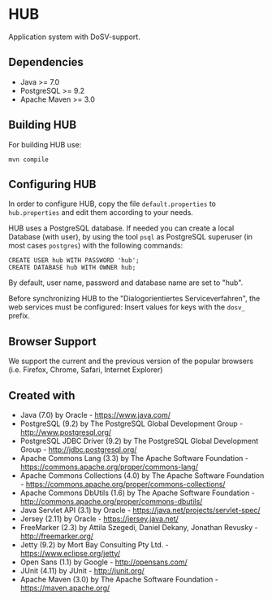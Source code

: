 HUB
===

Application system with DoSV-support.

Dependencies
------------

 * Java         >= 7.0
 * PostgreSQL   >= 9.2
 * Apache Maven >= 3.0

Building HUB
---------

For building HUB use:

    mvn compile

Configuring HUB
---------------

In order to configure HUB, copy the file `default.properties` to `hub.properties`
and edit them according to your needs.

HUB uses a PostgreSQL database. If needed you can create a local Database (with user),
by using the tool `psql` as PostgreSQL superuser (in most cases `postgres`) with 
the following commands:

    CREATE USER hub WITH PASSWORD 'hub';
    CREATE DATABASE hub WITH OWNER hub;

By default, user name, password and database name are set to "hub".

Before synchronizing HUB to the "Dialogorientiertes Serviceverfahren",
the web services must be configured: Insert values for keys with the `dosv_` 
prefix.

Browser Support
---------------

We support the current and the previous version of the popular browsers (i.e. Firefox,
Chrome, Safari, Internet Explorer)

Created with
------------

 * Java (7.0) by Oracle - https://www.java.com/
 * PostgreSQL (9.2) by The PostgreSQL Global Development Group -
   http://www.postgresql.org/
 * PostgreSQL JDBC Driver (9.2) by The PostgreSQL Global Development Group -
   http://jdbc.postgresql.org/
 * Apache Commons Lang (3.3) by The Apache Software Foundation -
   https://commons.apache.org/proper/commons-lang/
 * Apache Commons Collections (4.0) by The Apache Software Foundation -
   https://commons.apache.org/proper/commons-collections/
 * Apache Commons DbUtils (1.6) by The Apache Software Foundation - 
   http://commons.apache.org/proper/commons-dbutils/
 * Java Servlet API (3.1) by Oracle - https://java.net/projects/servlet-spec/
 * Jersey (2.11) by Oracle - https://jersey.java.net/
 * FreeMarker (2.3) by Attila Szegedi, Daniel Dekany, Jonathan Revusky -
   http://freemarker.org/
 * Jetty (9.2) by Mort Bay Consulting Pty Ltd. - https://www.eclipse.org/jetty/
 * Open Sans (1.1) by Google - http://opensans.com/
 * JUnit (4.11) by JUnit - http://junit.org/
 * Apache Maven (3.0) by The Apache Software Foundation - https://maven.apache.org/